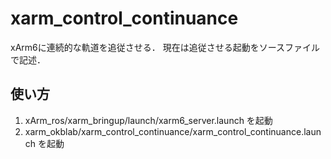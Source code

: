 # xarm_control_continuance

xArm6に連続的な軌道を追従させる．
現在は追従させる起動をソースファイルで記述．

## 使い方
1. xArm_ros/xarm_bringup/launch/xarm6_server.launch を起動
2. xarm_okblab/xarm_control_continuance/xarm_control_continuance.launch を起動